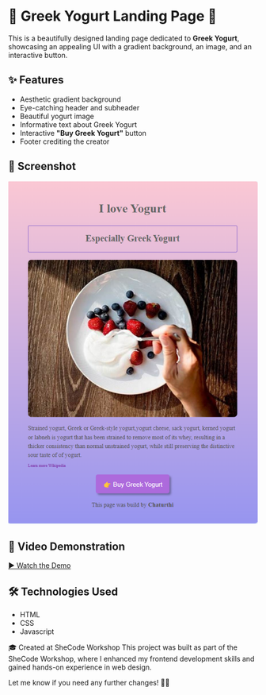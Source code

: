 
# 🥄 Greek Yogurt Landing Page 🍓  

This is a beautifully designed landing page dedicated to **Greek Yogurt**, showcasing an appealing UI with a gradient background, an image, and an interactive button.

## ✨ Features  
- Aesthetic gradient background  
- Eye-catching header and subheader  
- Beautiful yogurt image  
- Informative text about Greek Yogurt  
- Interactive **"Buy Greek Yogurt"** button  
- Footer crediting the creator  

## 📸 Screenshot  
![Project Screenshot](Screenshot.png)  

## 🎥 Video Demonstration  
[▶ Watch the Demo](https://vimeo.com/1062161329/3c80852f34)

## 🛠️ Technologies Used  
- HTML  
- CSS
- Javascript

🎓 Created at SheCode Workshop
This project was built as part of the SheCode Workshop, where I enhanced my frontend development skills and gained hands-on experience in web design.

Let me know if you need any further changes! 🚀🔥
